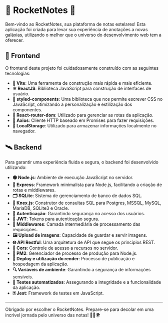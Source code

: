 # 🚀 RocketNotes 🌌

Bem-vindo ao RocketNotes, sua plataforma de notas estelares! Esta aplicação foi criada para levar sua experiência de anotações a novas galáxias, utilizando o melhor que o universo do desenvolvimento web tem a oferecer.

## 🌠 Frontend 

O frontend deste projeto foi cuidadosamente construído com as seguintes tecnologias:

- **🎨 Vite**: Uma ferramenta de construção mais rápida e mais eficiente.
- **⚛ ReactJS**: Biblioteca JavaScript para construção de interfaces de usuário.
- **🎀 styled-components**: Uma biblioteca que nos permite escrever CSS no JavaScript, otimizando a personalização e estilização dos componentes.
- **🚦 React-router-dom**: Utilizado para gerenciar as rotas da aplicação.
- **📡 Axios**: Cliente HTTP baseado em Promises para fazer requisições.
- **💾 LocalStorage**: Utilizado para armazenar informações localmente no navegador.

## 🛰 Backend

Para garantir uma experiência fluida e segura, o backend foi desenvolvido utilizando:

- **🟢 Node.js**: Ambiente de execução JavaScript no servidor.
- **🚂 Express**: Framework minimalista para Node.js, facilitando a criação de rotas e middlewares.
- **🗂 SQLite**: Sistema de gerenciamento de banco de dados SQL.
- **🔗 Knex.js**: Construtor de consultas SQL para Postgres, MSSQL, MySQL, MariaDB, SQLite3 e Oracle.
- **🔐 Autenticação**: Garantindo segurança no acesso dos usuários.
- **🎫 JWT**: Tokens para autenticação segura.
- **🔧 Middlewares**: Camada intermediária de processamento das requisições.
- **🖼 Upload de imagens**: Capacidade de guardar e servir imagens.
- **🌐 API Restful**: Uma arquitetura de API que segue os princípios REST.
- **🚪 Cors**: Controle de acesso a recursos no servidor.
- **🔄 PM2**: Gerenciador de processo de produção para Node.js.
- **🚀 Deploy e utilização do render**: Processo de publicação e hospedagem da aplicação.
- **🔍 Variáveis de ambiente**: Garantindo a segurança de informações sensíveis.
- **🤖 Testes automatizados**: Assegurando a integridade e a funcionalidade da aplicação.
- **🃏 Jest**: Framework de testes em JavaScript.

---

Obrigado por escolher o RocketNotes. Prepare-se para decolar em uma incrível jornada pelo universo das notas! 🌠📝🌍
